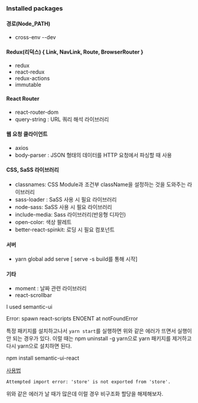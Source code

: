 ### Installed packages

#### 경로(Node_PATH)

+ cross-env --dev

#### Redux(리덕스) { Link, NavLink, Route, BrowserRouter }

+ redux
+ react-redux
+ redux-actions
+ immutable

#### React Router

+ react-router-dom
+ query-string : URL 쿼리 해석 라이브러리

#### 웹 요청 클라이언트

+ axios
+ body-parser : JSON 형태의 데이터를 HTTP 요청에서 파싱할 때 사용

#### CSS, SaSS 라이브러리

+ classnames: CSS Module과 조건부 className을 설정하는 것을 도와주는 라이브러리
+ sass-loader : SaSS 사용 시 필요 라이브러리
+ node-sass:  SaSS 사용 시 필요 라이브러리
+ include-media: Sass 라이브러리(반응형 디자인)
+ open-color: 색상 팔레트
+ better-react-spinkit: 로딩 시 필요 컴포넌트

#### 서버

+ yarn global add serve [ serve -s build를 통해 시작]

#### 기타

+ moment : 날짜 관련 라이브러리
+ react-scrollbar



I used semantic-ui



Error: spawn react-scripts ENOENT
    at notFoundError

특정 패키지를 설치하고나서 `yarn start`를 실행하면 위와 같은 에러가 뜨면서 실행이 안 되는 경우가 있다. 이럴 때는 npm uninstall -g yarn으로 yarn 패키지를 제거하고 다시 yarn으로 설치하면 된다.

npm install semantic-ui-react

[사용법](https://react.semantic-ui.com/usage)

```
Attempted import error: 'store' is not exported from 'store'.
```

위와 같은 에러가 날 때가 많은데 이럴 경우 비구조화 할당을 해제해보자.